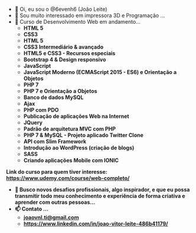 - 👋 Oi, eu sou o @6evenh6 (João Leite)
- 👀 Sou muito interessado em impressora 3D e Programação ...
- 🌱 Curso de Desenvolvimento Web em andamento...
  - <strong>HTML 5<strong>
  - <strong>CSS3<strong>
  - <strong>HTML 5<strong>
  - <strong>CSS3 Intermediário & avançado<strong>
  - <strong>HTML5 e CSS3 - Recursos especiais<strong>
  - <strong>Bootstrap 4 & Design responsivo<strong>
  - <strong>JavaScript<strong>
  - <strong>JavaScript Moderno (ECMAScript 2015 - ES6) e Orientação a Objetos<strong>
  - <strong>PHP 7<strong>
  - <strong>PHP 7 e Orientação a Objetos<strong>
  - <strong>Banco de dados MySQL<strong>
  - <strong>Ajax<strong>
  - <strong>PHP com PDO<strong>
  - <strong>Publicação de aplicações Web na Internet<strong>
  - <strong>JQuery<strong>
  - <strong>Padrão de arquitetura MVC com PHP<strong>
  - <strong>PHP 7 & MySQL - Projeto aplicado Twitter Clone<strong>
  - <strong>API com Slim Framework<strong>
  - <strong>Introdução ao WordPress (criação de blogs)<strong>
  - <strong>SASS<strong>
  - <strong>Criando aplicações Mobile com IONIC<strong> 
  
Link do curso para quem tiver interesse:
https://www.udemy.com/course/web-completo/
  
- 💞️ Busco novos desafios profissionais, algo inspirador, e que eu possa transmitir todo meu 
conhecimento e experiência de forma criativa e aprender com outras pessoas...
- 📫 Contato ...
  - joaovnl.ti@gmail.com
  - https://www.linkedin.com/in/joao-vitor-leite-486b41179/

<!---
6evenh6/6evenh6 is a ✨ special ✨ repository because its `README.md` (this file) appears on your GitHub profile.
You can click the Preview link to take a look at your changes.
--->
